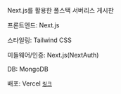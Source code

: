 Next.js를 활용한 풀스택 서버리스 게시판

프론트엔드: Next.js

스타일링: Tailwind CSS

미들웨어/인증: Next.js(NextAuth)

DB: MongoDB

배포: Vercel [`링크`](https://serverless-bbs.vercel.app/)